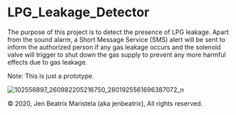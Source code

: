 # LPG_Leakage_Detector
The purpose of this project is to detect the presence of LPG leakage. Apart from the sound alarm, a Short Message Service (SMS) alert will be sent to inform the authorized person if any gas leakage occurs and the solenoid valve will trigger to shut down the gas supply to prevent any more harmful effects due to gas leakage. 

Note: This is just a prototype.

![102556897_260982205216750_2801925561696387072_n](https://user-images.githubusercontent.com/82814920/116664110-97c9ba00-a9ca-11eb-8cd7-0ae3b84d4737.jpg)


© 2020, Jen Beatrix Maristela (aka jenbeatrix), All rights reserved.
